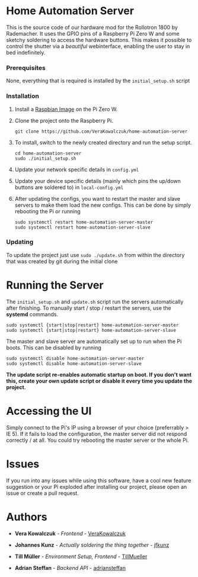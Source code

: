 # Home Automation Server

This is the source code of our hardware mod for the Rollotron 1800 by Rademacher. It uses the GPIO pins of a Raspberry Pi Zero W and some sketchy soldering to access the hardware buttons. This makes it possible to control the shutter via a *beautiful* webinterface, enabling the user to stay in bed indefinitely.

### Prerequisites

None, everything that is required is installed by the ```initial_setup.sh``` script

### Installation

1. Install a [Raspbian Image](https://www.raspberrypi.org/downloads/) on the Pi Zero W.

2. Clone the project onto the Raspberry Pi.
    ```
    git clone https://github.com/VeraKowalczuk/home-automation-server
    ```

3. To install, switch to the newly created directory and run the setup script.

    ```
    cd home-automation-server
    sudo ./initial_setup.sh
    ```

4. Update your network specific details in ```config.yml```

5. Update your device specific details (mainly which pins the up/down buttons are soldered to) in ```local-config.yml```

6. After updating the configs, you want to restart the master and slave servers to make them load the new configs. This can be done by simply rebooting the Pi or running 
    ```
    sudo systemctl restart home-automation-server-master
    sudo systemctl restart home-automation-server-slave
    ```

### Updating

To update the project just use ```sudo ./update.sh``` from within the directory that was created by git during the initial clone

# Running the Server

The ```initial_setup.sh``` and ```update.sh``` script run the servers automatically after finishing.
To manually start / stop / restart the servers, use the **systemd** commands.

```
sudo systemctl {start|stop|restart} home-automation-server-master
sudo systemctl {start|stop|restart} home-automation-server-slave
```

The master and slave server are automatically set up to run when the Pi boots. This can be disabled by running
```
sudo systemctl disable home-automation-server-master
sudo systemctl disable home-automation-server-slave
```
**The update script re-enables automatic startup on boot. If you don't want this, create your own update script or disable it every time you update the project.**

# Accessing the UI

Simply connect to the Pi's IP using a browser of your choice (preferrably > IE 5).
If it fails to load the configuration, the master server did not respond correctly / at all. You could try rebooting the master server or the whole Pi.

# Issues

If you run into any issues while using this software, have a cool new feature suggestion or your Pi exploded after installing our project, please open an issue or create a pull request.

# Authors

* **Vera Kowalczuk** - *Frontend* - [VeraKowalczuk](https://github.com/VeraKowalczuk)

* **Johannes Kunz** - *Actually soldering the thing together* - [jfkunz](https://github.com/jfkunz)

* **Till Müller** - *Environment Setup, Frontend* - [TillMueller](https://github.com/TillMueller)

* **Adrian Steffan** - *Backend API* - [adriansteffan](https://github.com/adriansteffan)

